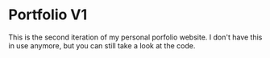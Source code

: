 # Portfolio V1

This is the second iteration of my personal porfolio website.
I don't have this in use anymore, but you can still take a look at the code.
